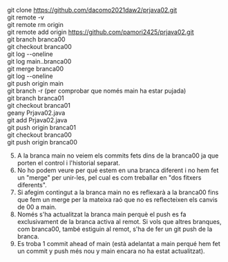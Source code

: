 git clone https://github.com/dacomo2021daw2/prjava02.git  
git remote -v  
git remote rm origin  
git remote add origin https://github.com/pamori2425/prjava02.git  
git branch branca00  
git checkout branca00  
git log --oneline  
git log main..branca00  
git merge branca00  
git log --oneline  
git push origin main  
git branch -r (per comprobar que només main ha estar pujada)  
git branch branca01  
git checkout branca01  
geany Prjava02.java  
git add Prjava02.java  
git push origin branca01  
git checkout branca00  
git push origin branca00  

5) A la branca main no veiem els commits fets dins de la branca00 ja que porten el control i l'historial separat.  
6) No ho podem veure per qué estem en una branca diferent i no hem fet un "merge" per unir-les, pel cual es com treballar en "dos fitxers diferents".  
7) Si afegim contingut a la branca main no es reflexarà a la branca00 fins que fem un merge per la mateixa raó que no es reflecteixen els canvis de 00 a main.  
12) Només s'ha actualitzat la branca main perquè el push es fa exclusivament de la branca activa al remot. Si vols que altres branques, com branca00, també estiguin al remot, s'ha de fer un git push de la branca.  
14) Es troba 1 commit ahead of main (està adelantat a main perqué hem fet un commit y push més nou y main encara no ha estat actualitzat).

